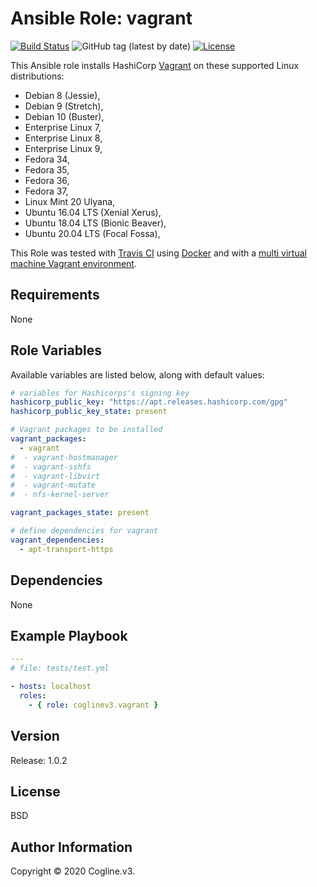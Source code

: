 # Ansible Role: vagrant

[![Build Status](https://travis-ci.com/coglinev3/ansible-role-vagrant.svg?branch=master)](https://travis-ci.com/coglinev3/ansible-role-vagrant) ![GitHub tag (latest by date)](https://img.shields.io/github/v/tag/coglinev3/ansible-role-vagrant) [![License](https://img.shields.io/badge/License-BSD%203--Clause-blue.svg)](https://raw.githubusercontent.com/coglinev3/ansible-role-vagrant/master/LICENSE)

This Ansible role installs HashiCorp [Vagrant](https://www.vagrantup.com/intro "Introduction to Vagrant") on these supported Linux distributions:

* Debian 8 (Jessie),
* Debian 9 (Stretch),
* Debian 10 (Buster),
* Enterprise Linux 7, 
* Enterprise Linux 8, 
* Enterprise Linux 9, 
* Fedora 34,
* Fedora 35,
* Fedora 36,
* Fedora 37,
* Linux Mint 20 Ulyana,
* Ubuntu 16.04 LTS (Xenial Xerus),
* Ubuntu 18.04 LTS (Bionic Beaver),
* Ubuntu 20.04 LTS (Focal Fossa),

This Role was tested with [Travis CI](https://travis-ci.com/coglinev3/ansible-role-vagrant "Travis CI") using [Docker](https://www.docker.com/ "Docker") and  with a [multi virtual machine Vagrant environment](https://ansible-development.readthedocs.io "Environment for developing and testing Ansible roles").

## Requirements

None


## Role Variables

Available variables are listed below, along with default values:

```yml
# variables for Hashicorps's signing key
hashicorp_public_key: "https://apt.releases.hashicorp.com/gpg"
hashicorp_public_key_state: present

# Vagrant packages to be installed
vagrant_packages:
  - vagrant
#  - vagrant-hostmanager
#  - vagrant-sshfs
#  - vagrant-libvirt
#  - vagrant-mutate
#  - nfs-kernel-server

vagrant_packages_state: present

# define dependencies for vagrant
vagrant_dependencies:
  - apt-transport-https
```

## Dependencies

None


## Example Playbook

```yml
---
# file: tests/test.yml

- hosts: localhost
  roles:
    - { role: coglinev3.vagrant }
```

## Version

Release: 1.0.2


## License

BSD


## Author Information

Copyright &copy; 2020 Cogline.v3.
